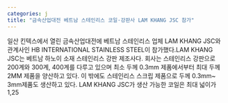 ```yaml
---
categories: j
title: "금속산업대전 베트남 스테인리스 코일·강판사 LAM KHANG JSC 참가"
---
```

일산 킨텍스에서 열린 금속산업대전에 베트남 스테인리스 업체 LAM KHANG JSC와 관계사인 HB INTERNATIONAL STAINLESS STEEL이 참가했다.LAM KHANG JSC는 베트남 하노이 소재 스테인리스 강판 제조사다. 회사는 스테인리스 강판으로 200계와 300계, 400계를 다루고 있으며 최소 두께 0.3mm 제품에서부터 최대 두께 2MM 제품을 양산하고 있다. 이 밖에도 스테인리스 스크립 제품으로 두께 0.3mm~ 3mm제품도 생산하고 있다. LAM KHANG JSC가 생산 가능한 코일은 최대 넓이가 1,25